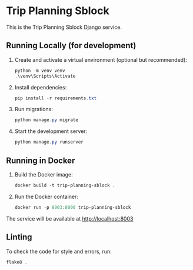# Trip Planning Sblock

This is the Trip Planning Sblock Django service.

## Running Locally (for development)

1. Create and activate a virtual environment (optional but recommended):
   ```powershell
   python -m venv venv
   .\venv\Scripts\Activate
   ```
2. Install dependencies:
   ```powershell
   pip install -r requirements.txt
   ```
3. Run migrations:
   ```powershell
   python manage.py migrate
   ```
4. Start the development server:
   ```powershell
   python manage.py runserver
   ```

## Running in Docker

1. Build the Docker image:
   ```powershell
   docker build -t trip-planning-sblock .
   ```
2. Run the Docker container:
   ```powershell
   docker run -p 8003:8000 trip-planning-sblock
   ```

The service will be available at [http://localhost:8003](http://localhost:8003)

## Linting

To check the code for style and errors, run:

```powershell
flake8 .
```

